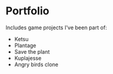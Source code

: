 # Portfolio
Includes game projects I've been part of:
 * Ketsu
 * Plantage
 * Save the plant
 * Kuplajesse
 * Angry birds clone

